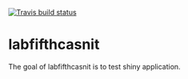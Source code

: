 
[![Travis build status](https://travis-ci.org/nitinsverige/labfifthcasnit.svg?branch=master)](https://travis-ci.org/nitinsverige/labfifthcasnit)

<!-- README.md is generated from README.Rmd. Please edit that file -->
labfifthcasnit
==============

The goal of labfifthcasnit is to test shiny application.
